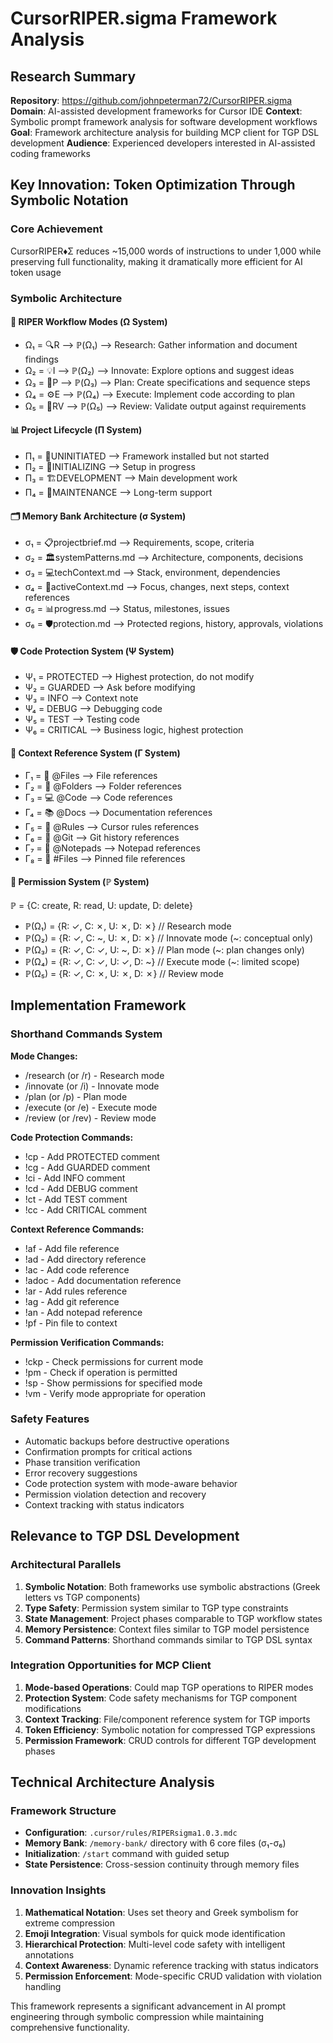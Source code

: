 # CursorRIPER.sigma Framework Analysis

## Research Summary
**Repository**: https://github.com/johnpeterman72/CursorRIPER.sigma
**Domain**: AI-assisted development frameworks for Cursor IDE
**Context**: Symbolic prompt framework analysis for software development workflows
**Goal**: Framework architecture analysis for building MCP client for TGP DSL development
**Audience**: Experienced developers interested in AI-assisted coding frameworks

## Key Innovation: Token Optimization Through Symbolic Notation

### Core Achievement
CursorRIPER♦Σ reduces ~15,000 words of instructions to under 1,000 while preserving full functionality, making it dramatically more efficient for AI token usage

### Symbolic Architecture

#### 🔄 RIPER Workflow Modes (Ω System)
- Ω₁ = 🔍R ⟶ ℙ(Ω₁) ⟶ Research: Gather information and document findings
- Ω₂ = 💡I ⟶ ℙ(Ω₂) ⟶ Innovate: Explore options and suggest ideas
- Ω₃ = 📝P ⟶ ℙ(Ω₃) ⟶ Plan: Create specifications and sequence steps
- Ω₄ = ⚙️E ⟶ ℙ(Ω₄) ⟶ Execute: Implement code according to plan
- Ω₅ = 🔎RV ⟶ ℙ(Ω₅) ⟶ Review: Validate output against requirements

#### 📊 Project Lifecycle (Π System)
- Π₁ = 🌱UNINITIATED ⟶ Framework installed but not started
- Π₂ = 🚧INITIALIZING ⟶ Setup in progress
- Π₃ = 🏗️DEVELOPMENT ⟶ Main development work
- Π₄ = 🔧MAINTENANCE ⟶ Long-term support

#### 🗂️ Memory Bank Architecture (σ System)
- σ₁ = 📋projectbrief.md ⟶ Requirements, scope, criteria
- σ₂ = 🏛️systemPatterns.md ⟶ Architecture, components, decisions
- σ₃ = 💻techContext.md ⟶ Stack, environment, dependencies
- σ₄ = 🔮activeContext.md ⟶ Focus, changes, next steps, context references
- σ₅ = 📊progress.md ⟶ Status, milestones, issues
- σ₆ = 🛡️protection.md ⟶ Protected regions, history, approvals, violations

#### 🛡️ Code Protection System (Ψ System)
- Ψ₁ = PROTECTED ⟶ Highest protection, do not modify
- Ψ₂ = GUARDED ⟶ Ask before modifying
- Ψ₃ = INFO ⟶ Context note
- Ψ₄ = DEBUG ⟶ Debugging code
- Ψ₅ = TEST ⟶ Testing code
- Ψ₆ = CRITICAL ⟶ Business logic, highest protection

#### 📎 Context Reference System (Γ System)
- Γ₁ = 📄 @Files ⟶ File references
- Γ₂ = 📁 @Folders ⟶ Folder references
- Γ₃ = 💻 @Code ⟶ Code references
- Γ₄ = 📚 @Docs ⟶ Documentation references
- Γ₅ = 📏 @Rules ⟶ Cursor rules references
- Γ₆ = 🔄 @Git ⟶ Git history references
- Γ₇ = 📝 @Notepads ⟶ Notepad references
- Γ₈ = 📌 #Files ⟶ Pinned file references

#### 🔐 Permission System (ℙ System)
ℙ = {C: create, R: read, U: update, D: delete}
- ℙ(Ω₁) = {R: ✓, C: ✗, U: ✗, D: ✗} // Research mode
- ℙ(Ω₂) = {R: ✓, C: ~, U: ✗, D: ✗} // Innovate mode (~: conceptual only)
- ℙ(Ω₃) = {R: ✓, C: ✓, U: ~, D: ✗} // Plan mode (~: plan changes only)
- ℙ(Ω₄) = {R: ✓, C: ✓, U: ✓, D: ~} // Execute mode (~: limited scope)
- ℙ(Ω₅) = {R: ✓, C: ✗, U: ✗, D: ✗} // Review mode

## Implementation Framework

### Shorthand Commands System
**Mode Changes:**
- /research (or /r) - Research mode
- /innovate (or /i) - Innovate mode
- /plan (or /p) - Plan mode
- /execute (or /e) - Execute mode
- /review (or /rev) - Review mode

**Code Protection Commands:**
- !cp - Add PROTECTED comment
- !cg - Add GUARDED comment
- !ci - Add INFO comment
- !cd - Add DEBUG comment
- !ct - Add TEST comment
- !cc - Add CRITICAL comment

**Context Reference Commands:**
- !af - Add file reference
- !ad - Add directory reference
- !ac - Add code reference
- !adoc - Add documentation reference
- !ar - Add rules reference
- !ag - Add git reference
- !an - Add notepad reference
- !pf - Pin file to context

**Permission Verification Commands:**
- !ckp - Check permissions for current mode
- !pm - Check if operation is permitted
- !sp - Show permissions for specified mode
- !vm - Verify mode appropriate for operation

### Safety Features
- Automatic backups before destructive operations
- Confirmation prompts for critical actions
- Phase transition verification
- Error recovery suggestions
- Code protection system with mode-aware behavior
- Permission violation detection and recovery
- Context tracking with status indicators

## Relevance to TGP DSL Development

### Architectural Parallels
1. **Symbolic Notation**: Both frameworks use symbolic abstractions (Greek letters vs TGP components)
2. **Type Safety**: Permission system similar to TGP type constraints
3. **State Management**: Project phases comparable to TGP workflow states
4. **Memory Persistence**: Context files similar to TGP model persistence
5. **Command Patterns**: Shorthand commands similar to TGP DSL syntax

### Integration Opportunities for MCP Client
1. **Mode-based Operations**: Could map TGP operations to RIPER modes
2. **Protection System**: Code safety mechanisms for TGP component modifications
3. **Context Tracking**: File/component reference system for TGP imports
4. **Token Efficiency**: Symbolic notation for compressed TGP expressions
5. **Permission Framework**: CRUD controls for different TGP development phases

## Technical Architecture Analysis

### Framework Structure
- **Configuration**: `.cursor/rules/RIPERsigma1.0.3.mdc`
- **Memory Bank**: `/memory-bank/` directory with 6 core files (σ₁-σ₆)
- **Initialization**: `/start` command with guided setup
- **State Persistence**: Cross-session continuity through memory files

### Innovation Insights
1. **Mathematical Notation**: Uses set theory and Greek symbolism for extreme compression
2. **Emoji Integration**: Visual symbols for quick mode identification
3. **Hierarchical Protection**: Multi-level code safety with intelligent annotations
4. **Context Awareness**: Dynamic reference tracking with status indicators
5. **Permission Enforcement**: Mode-specific CRUD validation with violation handling

This framework represents a significant advancement in AI prompt engineering through symbolic compression while maintaining comprehensive functionality.
